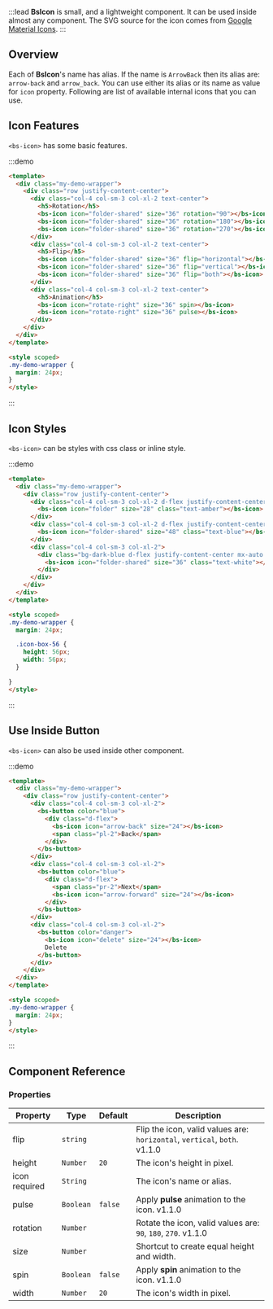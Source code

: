 :::lead
**BsIcon** is small, and a lightweight component. It can be used inside almost any component. The SVG source 
for the icon comes from [Google Material Icons](https://material.io/resources/icons/?style=baseline).
:::


## Overview

Each of **BsIcon**'s name has alias. If the name is `ArrowBack` then its alias are: `arrow-back` and 
`arrow_back`. You can use either its alias or its name as value for `icon` property. Following are 
list of available internal icons that you can use.

<IconLibs></IconLibs>


## Icon Features

`<bs-icon>` has some basic features.

:::demo
```html
<template>
  <div class="my-demo-wrapper">
    <div class="row justify-content-center">
      <div class="col-4 col-sm-3 col-xl-2 text-center">
        <h5>Rotation</h5>
        <bs-icon icon="folder-shared" size="36" rotation="90"></bs-icon>
        <bs-icon icon="folder-shared" size="36" rotation="180"></bs-icon>      
        <bs-icon icon="folder-shared" size="36" rotation="270"></bs-icon>      
      </div>
      <div class="col-4 col-sm-3 col-xl-2 text-center">
        <h5>Flip</h5>
        <bs-icon icon="folder-shared" size="36" flip="horizontal"></bs-icon>      
        <bs-icon icon="folder-shared" size="36" flip="vertical"></bs-icon>      
        <bs-icon icon="folder-shared" size="36" flip="both"></bs-icon>      
      </div>
      <div class="col-4 col-sm-3 col-xl-2 text-center">
        <h5>Animation</h5>
        <bs-icon icon="rotate-right" size="36" spin></bs-icon>      
        <bs-icon icon="rotate-right" size="36" pulse></bs-icon>      
      </div>
    </div>
  </div>
</template>

<style scoped>
.my-demo-wrapper {
  margin: 24px;
}
</style>
```
:::


## Icon Styles

`<bs-icon>` can be styles with css class or inline style.

:::demo
```html
<template>
  <div class="my-demo-wrapper">
    <div class="row justify-content-center">
      <div class="col-4 col-sm-3 col-xl-2 d-flex justify-content-center">
        <bs-icon icon="folder" size="28" class="text-amber"></bs-icon>
      </div>
      <div class="col-4 col-sm-3 col-xl-2 d-flex justify-content-center">
        <bs-icon icon="folder-shared" size="48" class="text-blue"></bs-icon>
      </div>
      <div class="col-4 col-sm-3 col-xl-2">
        <div class="bg-dark-blue d-flex justify-content-center mx-auto icon-box-56">
          <bs-icon icon="folder-shared" size="36" class="text-white"></bs-icon>      
        </div>
      </div>
    </div>
  </div>
</template>

<style scoped>
.my-demo-wrapper {
  margin: 24px;

  .icon-box-56 {
    height: 56px;
    width: 56px;
  }

}
</style>
```
:::


## Use Inside Button

`<bs-icon>` can also be used inside other component.

:::demo
```html
<template>
  <div class="my-demo-wrapper">
    <div class="row justify-content-center">
      <div class="col-4 col-sm-3 col-xl-2">
        <bs-button color="blue">
          <div class="d-flex">
            <bs-icon icon="arrow-back" size="24"></bs-icon>
            <span class="pl-2">Back</span>
          </div>
        </bs-button>
      </div>
      <div class="col-4 col-sm-3 col-xl-2">
        <bs-button color="blue">
          <div class="d-flex">
            <span class="pr-2">Next</span>
            <bs-icon icon="arrow-forward" size="24"></bs-icon>
          </div>
        </bs-button>
      </div>
      <div class="col-4 col-sm-3 col-xl-2">
        <bs-button color="danger">
          <bs-icon icon="delete" size="24"></bs-icon>
          Delete
        </bs-button>
      </div>
    </div>
  </div>
</template>

<style scoped>
.my-demo-wrapper {
  margin: 24px;
}
</style>
```
:::


## Component Reference

### Properties

<div class="cmp-property">

| Property | Type     | Default  | Description |
|----------|----------|----------|-------------|
| flip     | `string` |  | Flip the icon, valid values are: `horizontal`, `vertical`, `both`. <bs-badge>v1.1.0</bs-badge> |
| height   | `Number` | `20` | The icon's height in pixel. |
| icon <bs-badge variant="danger">required</bs-badge> | `String` |  | The icon's name or alias. |
| pulse    | `Boolean`| `false` | Apply **pulse** animation to the icon. <bs-badge>v1.1.0</bs-badge> |
| rotation | `Number` |  | Rotate the icon, valid values are: `90`, `180`, `270`. <bs-badge>v1.1.0</bs-badge> |
| size     | `Number` |  | Shortcut to create equal height and width. |
| spin     | `Boolean`| `false` | Apply **spin** animation to the icon. <bs-badge>v1.1.0</bs-badge> |
| width    | `Number` | `20` | The icon's width in pixel. |

</div>


<style scoped>
.icon-box-56 {
  height: 56px;
  width: 56px;
}
</style>
